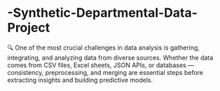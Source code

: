 # -Synthetic-Departmental-Data-Project
🔍 One of the most crucial challenges in data analysis is gathering, integrating, and analyzing data from diverse sources. Whether the data comes from CSV files, Excel sheets, JSON APIs, or databases — consistency, preprocessing, and merging are essential steps before extracting insights and building predictive models.
